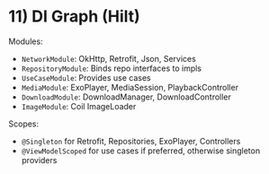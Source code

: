 # 11) DI Graph (Hilt)
Modules:
- `NetworkModule`: OkHttp, Retrofit, Json, Services
- `RepositoryModule`: Binds repo interfaces to impls
- `UseCaseModule`: Provides use cases
- `MediaModule`: ExoPlayer, MediaSession, PlaybackController
- `DownloadModule`: DownloadManager, DownloadController
- `ImageModule`: Coil ImageLoader

Scopes:
- `@Singleton` for Retrofit, Repositories, ExoPlayer, Controllers
- `@ViewModelScoped` for use cases if preferred, otherwise singleton providers
